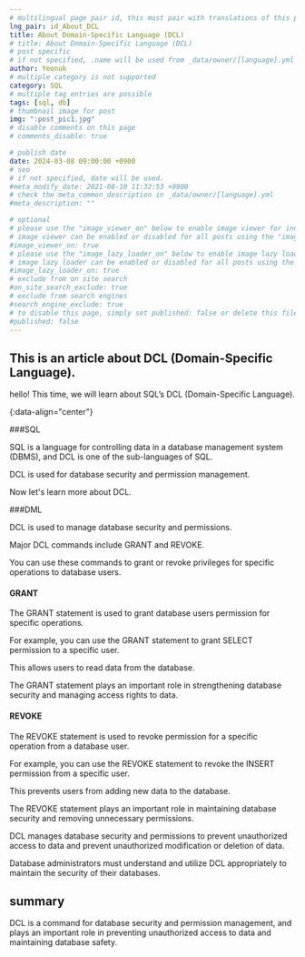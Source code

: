 ```yaml
---
# multilingual page pair id, this must pair with translations of this page. (This name must be unique)
lng_pair: id_About_DCL
title: About Domain-Specific Language (DCL)
# title: About Domain-Specific Language (DCL)
# post specific
# if not specified, .name will be used from _data/owner/[language].yml
author: Yeonuk
# multiple category is not supported
category: SQL
# multiple tag entries are possible
tags: [sql, db]
# thumbnail image for post
img: ":post_pic1.jpg"
# disable comments on this page
# comments_disable: true

# publish date
date: 2024-03-08 09:00:00 +0900
# seo
# if not specified, date will be used.
#meta_modify_date: 2021-08-10 11:32:53 +0900
# check the meta_common_description in _data/owner/[language].yml
#meta_description: ""

# optional
# please use the "image_viewer_on" below to enable image viewer for individual pages or posts (_posts/ or [language]/_posts folders).
# image viewer can be enabled or disabled for all posts using the "image_viewer_posts: true" setting in _data/conf/main.yml.
#image_viewer_on: true
# please use the "image_lazy_loader_on" below to enable image lazy loader for individual pages or posts (_posts/ or [language]/_posts folders).
# image lazy loader can be enabled or disabled for all posts using the "image_lazy_loader_posts: true" setting in _data/conf/main.yml.
#image_lazy_loader_on: true
# exclude from on site search
#on_site_search_exclude: true
# exclude from search engines
#search_engine_exclude: true
# to disable this page, simply set published: false or delete this file
#published: false
---
```


<!-- outline-start -->

## This is an article about DCL (Domain-Specific Language).

hello! This time, we will learn about SQL’s DCL (Domain-Specific Language).

{:data-align="center"}

<!-- outline-end -->

###SQL

SQL is a language for controlling data in a database management system (DBMS), and DCL is one of the sub-languages of SQL.

DCL is used for database security and permission management.

Now let's learn more about DCL.

###DML

DCL is used to manage database security and permissions.

Major DCL commands include GRANT and REVOKE.

You can use these commands to grant or revoke privileges for specific operations to database users.

#### GRANT

The GRANT statement is used to grant database users permission for specific operations.

For example, you can use the GRANT statement to grant SELECT permission to a specific user.

This allows users to read data from the database.

The GRANT statement plays an important role in strengthening database security and managing access rights to data.

#### REVOKE

The REVOKE statement is used to revoke permission for a specific operation from a database user.

For example, you can use the REVOKE statement to revoke the INSERT permission from a specific user.

This prevents users from adding new data to the database.

The REVOKE statement plays an important role in maintaining database security and removing unnecessary permissions.

DCL manages database security and permissions to prevent unauthorized access to data and prevent unauthorized modification or deletion of data.

Database administrators must understand and utilize DCL appropriately to maintain the security of their databases.

## summary

DCL is a command for database security and permission management, and plays an important role in preventing unauthorized access to data and maintaining database safety.
